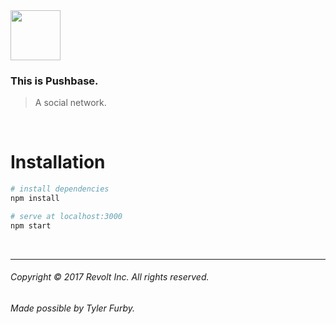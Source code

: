 <img src="https://www.dropbox.com/s/40a3rzhaou01vqd/mocha.png?raw=1" height="80px">

### This is Pushbase.
> A social network.

<br/>

# Installation
``` bash
# install dependencies
npm install

# serve at localhost:3000
npm start
```

<br/>

---

###### Copyright © 2017 Revolt Inc. All rights reserved.

###### Made possible by Tyler Furby.
